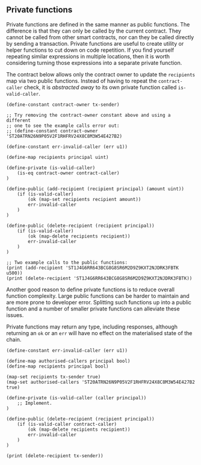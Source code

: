 ## Private functions

Private functions are defined in the same manner as public functions. The
difference is that they can only be called by the current contract. They cannot
be called from other smart contracts, nor can they be called directly by sending
a transaction. Private functions are useful to create utility or helper
functions to cut down on code repetition. If you find yourself repeating
similar expressions in multiple locations, then it is worth considering turning
those expressions into a separate private function.

The contract below allows only the contract owner to update the `recipients`
map via two public functions. Instead of having to repeat the `contract-caller` check,
it is _abstracted away_ to its own private function called `is-valid-caller`.

```Clarity
(define-constant contract-owner tx-sender)

;; Try removing the contract-owner constant above and using a different
;; one to see the example calls error out:
;; (define-constant contract-owner 'ST20ATRN26N9P05V2F1RHFRV24X8C8M3W54E427B2)

(define-constant err-invalid-caller (err u1))

(define-map recipients principal uint)

(define-private (is-valid-caller)
	(is-eq contract-owner contract-caller)
)

(define-public (add-recipient (recipient principal) (amount uint))
	(if (is-valid-caller)
		(ok (map-set recipients recipient amount))
		err-invalid-caller
	)
)

(define-public (delete-recipient (recipient principal))
	(if (is-valid-caller)
		(ok (map-delete recipients recipient))
		err-invalid-caller
	)
)

;; Two example calls to the public functions:
(print (add-recipient 'ST1J4G6RR643BCG8G8SR6M2D9Z9KXT2NJDRK3FBTK u500))
(print (delete-recipient 'ST1J4G6RR643BCG8G8SR6M2D9Z9KXT2NJDRK3FBTK))
```

Another good reason to define private functions is to reduce overall function
complexity. Large public functions can be harder to maintain and are more prone
to developer error. Splitting such functions up into a public function and a
number of smaller private functions can alleviate these issues.

Private functions may return any type, including responses, although returning
an `ok` or an `err` will have no effect on the materialised state of the chain.

```Clarity,{"validation_code":"(asserts! (not (is-valid-caller contract-caller)) "That does not seem right, try again...")\n(asserts! (is-valid-caller 'ST20ATRN26N9P05V2F1RHFRV24X8C8M3W54E427B2) "Almost there, try again!")","hint": "Write a private function called 'is-valid-caller' that returns true or false based on whether the contract-caller is one of the authorised principals."}
(define-constant err-invalid-caller (err u1))

(define-map authorised-callers principal bool)
(define-map recipients principal bool)

(map-set recipients tx-sender true)
(map-set authorised-callers 'ST20ATRN26N9P05V2F1RHFRV24X8C8M3W54E427B2 true)

(define-private (is-valid-caller (caller principal))
	;; Implement.
)

(define-public (delete-recipient (recipient principal))
	(if (is-valid-caller contract-caller)
		(ok (map-delete recipients recipient))
		err-invalid-caller
	)
)

(print (delete-recipient tx-sender))
```
